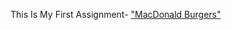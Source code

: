 This Is My First Assignment- 
["MacDonald Burgers"]([https://dhruvisharma24.github.io/Dhruvsharma2-macdonalds/])
